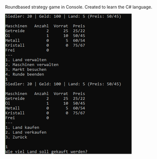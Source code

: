 Roundbased strategy game in Console. 
Created to learn the C# language. 

![alt text](ConsolePurchase.png) 

